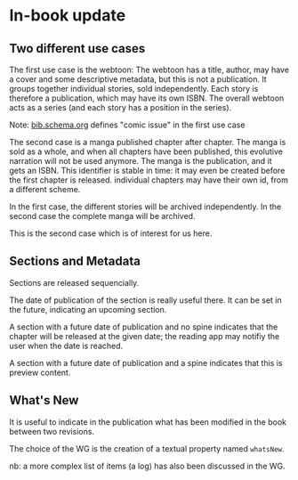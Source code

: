 # In-book update

## Two different use cases

The first use case is the webtoon: The webtoon has a title, author, may have a cover and some descriptive metadata, but this is not a publication. It groups together individual stories, sold independently. Each story is therefore a publication, which may have its own ISBN. The overall webtoon acts as a series (and each story has a position in the series).

Note: [bib.schema.org](http://bib.schema.org/ComicIssue) defines "comic issue" in the first use case

The second case is a manga published chapter after chapter. The manga is sold as a whole, and when all chapters have been published, this evolutive narration will not be used anymore. The manga is the publication, and it gets an ISBN. This identifier is stable in time: it may even be created before the first chapter is released. individual chapters may have their own id, from a different scheme.

In the first case, the different stories will be archived independently. In the second case the complete manga will be archived. 

This is the second case which is of interest for us here.

## Sections and Metadata

Sections are released sequencially. 

The date of publication of the section is really useful there. It can be set in the future, indicating an upcoming section. 

A section with a future date of publication and no spine indicates that the chapter will be released at the given date; the reading app may notifiy the user when the date is reached.

A section with a future date of publication and a spine indicates that this is preview content.

## What's New
It is useful to indicate in the publication what has been modified in the book between two revisions.

The choice of the WG is the creation of a textual property named `whatsNew`. 

nb: a more complex list of items (a log) has also been discussed in the WG. 


